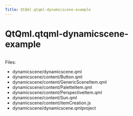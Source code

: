 ```yaml
---
Title: QtQml.qtqml-dynamicscene-example
---
```


# QtQml.qtqml-dynamicscene-example

<span class="subtitle"></span>
<!-- $$$dynamicscene-description -->
<p class="centerAlign"><img src="https://developer.ubuntu.com/static/devportal_uploaded/d02abe5a-e86b-457e-8f68-b2e03784a71c-../qtqml-dynamicscene-example/images/qml-dynamicscene-example.png" alt="" /></p><p>Files:</p>
<ul>
<li>dynamicscene/dynamicscene.qml</li>
<li>dynamicscene/content/Button.qml</li>
<li>dynamicscene/content/GenericSceneItem.qml</li>
<li>dynamicscene/content/PaletteItem.qml</li>
<li>dynamicscene/content/PerspectiveItem.qml</li>
<li>dynamicscene/content/Sun.qml</li>
<li>dynamicscene/content/itemCreation.js</li>
<li>dynamicscene/dynamicscene.qmlproject</li>
</ul>
<!-- @@@dynamicscene -->
